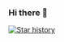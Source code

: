 ### Hi there 👋


[![Star history](https://sh-svg.onrender.com/svg?secret=Z2hwXzlNNXNhbXJGU29nWE5uRW15NXQ2MFo1dVRGdXZnaDBOV0Q4Rg==&repos=bytebase/star-history&type=Date)](https://star-history.com/#bytebase/star-history&Date)



<!--
**realLeonardo/realLeonardo** is a ✨ _special_ ✨ repository because its `README.md` (this file) appears on your GitHub profile.

Here are some ideas to get you started:

- 🔭 I’m currently working on ...
- 🌱 I’m currently learning ...
- 👯 I’m looking to collaborate on ...
- 🤔 I’m looking for help with ...
- 💬 Ask me about ...
- 📫 How to reach me: ...
- 😄 Pronouns: ...
- ⚡ Fun fact: ...
-->
